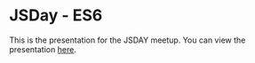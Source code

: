 # JSDay - ES6

This is the presentation for the JSDAY meetup.
You can view the presentation [here](http://diofeher.github.io/jsday/).